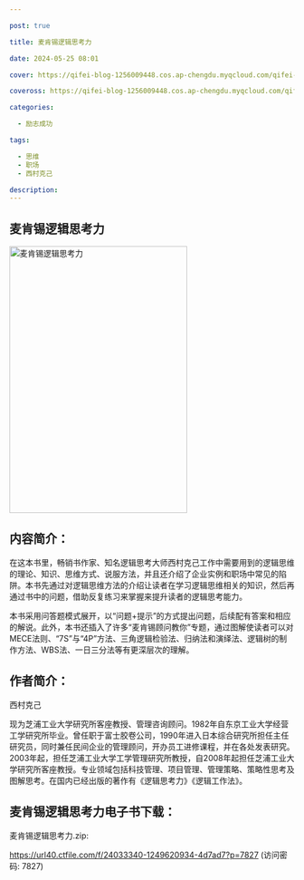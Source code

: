 ```yaml
---

post: true

title: 麦肯锡逻辑思考力

date: 2024-05-25 08:01

cover: https://qifei-blog-1256009448.cos.ap-chengdu.myqcloud.com/qifei-blog/6620bf380ea9cb14036b0341.jpg

coveross: https://qifei-blog-1256009448.cos.ap-chengdu.myqcloud.com/qifei-blog/6620bf380ea9cb14036b0341.jpg

categories:

  - 励志成功

tags:

  - 思维
  - 职场
  - 西村克己

description:
---
```


## 麦肯锡逻辑思考力
<img alt="麦肯锡逻辑思考力 " class="aligncenter loading" data-was-processed="true" decoding="async" fetchpriority="high" height="471" src="https://qifei-blog-1256009448.cos.ap-chengdu.myqcloud.com/qifei-blog/6620bf380ea9cb14036b0341.jpg" style="cursor: zoom-in;" width="314"/>

## 内容简介：

在这本书里，畅销书作家、知名逻辑思考大师西村克己工作中需要用到的逻辑思维的理论、知识、思维方式、说服方法，并且还介绍了企业实例和职场中常见的陷阱。本书先通过对逻辑思维方法的介绍让读者在学习逻辑思维相关的知识，然后再通过书中的问题，借助反复练习来掌握来提升读者的逻辑思考能力。

本书采用问答题模式展开，以“问题+提示”的方式提出问题，后续配有答案和相应的解说。此外，本书还插入了许多“麦肯锡顾问教你”专题，通过图解使读者可以对MECE法则、“7S”与“4P”方法、三角逻辑检验法、归纳法和演绎法、逻辑树的制作方法、WBS法、一日三分法等有更深层次的理解。

## 作者简介：

西村克己

现为芝浦工业大学研究所客座教授、管理咨询顾问。1982年自东京工业大学经营工学研究所毕业。曾任职于富士胶卷公司，1990年进入日本综合研究所担任主任研究员，同时兼任民间企业的管理顾问，开办员工进修课程，并在各处发表研究。2003年起，担任芝浦工业大学工学管理研究所教授，自2008年起担任芝浦工业大学研究所客座教授。专业领域包括科技管理、项目管理、管理策略、策略性思考及图解思考。在国内已经出版的著作有《逻辑思考力》《逻辑工作法》。

##  麦肯锡逻辑思考力电子书下载：
麦肯锡逻辑思考力.zip: 

https://url40.ctfile.com/f/24033340-1249620934-4d7ad7?p=7827 (访问密码: 7827)
